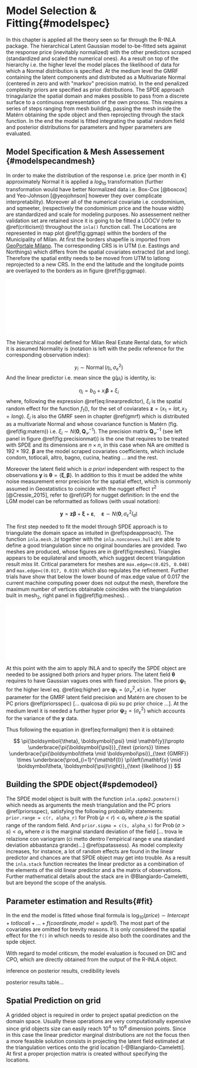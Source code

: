 # Model Selection & Fitting{#modelspec}

In this chapter is applied all the theory seen so far through the R-INLA package. The hierarchical Latent Gaussian model to-be-fitted sets against the response price (inevitably normalized) with the other predictors scraped (standardized and scaled the numerical ones). As a result on top of the hierarchy i.e. the higher level the model places the likelihood of data for which a Normal distribution is specified. At the medium level the GMRF containing the latent components and distributed as a Multivariate Normal (centered in zero and with "markov" precision matrix). In the end penalized complexity priors are specified as prior distributions. The SPDE approach trinagularize the spatial domain and makes possible to pass from a discrete surface to a continuous representation of the own process. This requires a series of steps ranging from mesh building, passing the mesh inside the Matérn obtaining the spde object and then reprojecting through the stack function. In the end the model is fitted integrating the spatial random field and posterior distributions for parameters and hyper parameters are evaluated.







<!-- # ```{r covariasel, eval=F} -->
<!-- # resp = "price" -->
<!-- # covar = final_data %>%  names() -->
<!-- # # Specify the formula -->
<!-- # formula_lin <- as.formula(paste0(resp, " ~ ", # Response first -->
<!-- #                           paste(covar, collapse = " + ") # Collapse the vector of covariates -->
<!-- # )) -->
<!-- #  -->
<!-- # IM0.1  <- inla(formula_lin,  -->
<!-- #                family = "nbinomial", # Specify the family. Can be a wide range (see r-inla.org). -->
<!-- #                data = TestHosts) # Specify the data -->
<!-- #  -->
<!-- # # Then with an ID random effect #### -->
<!-- #  -->
<!-- # f0.2 <- as.formula(paste0(resp, " ~ ",  -->
<!-- #                           paste(covar, collapse = " + "),  -->
<!-- #                           " +  f(ID, model = 'iid')")) # This is how you include  a typical random effect. -->
<!-- #  -->
<!-- # IM0.2  <- inla(f0.2,  -->
<!-- #                family = "nbinomial", -->
<!-- #                data = TestHosts)  -->
<!-- #  -->
<!-- # summary(IM0.1) -->
<!-- # summary(IM0.2) -->
<!-- #  -->
<!-- # ``` -->   


<!--                                                  [var selection](https://ourcodingclub.github.io/tutorials/inla/) -->



## Model Specification & Mesh Assessement {#modelspecandmesh}

In order to make the distribution of the response i.e. price (per month in €) approximately Normal it is applied a $log_{10}$ transformation (further transformation would have better Normalized data i.e. Box-Cox [@boxcox] and Yeo-Johnson [@yeojohnson] however they over complicate interpretability). Moreover all of the numerical covariate i.e. condominium, and sqmeeter, (respectively the condominium price and the house width) are standardized and scale for modeling purposes. No assessement neither validation set are retained since it is going to be fitted a LOOCV (refer to \@ref(criticism)) throughout the `inla()` function call. The Locations are represented in map plot \@ref(fig:ggmap) within the borders of the Municipality of Milan. At first the borders shapefile is imported from [GeoPortale Milano](https://geoportale.comune.milano.it/sit/open-data/). The corresponding CRS is in UTM (i.e. Eastings and Northings) which differs from the spatial covariates extracted (lat and long). Therefore the spatial entity needs to be moved from UTM to latlong reprojected to a new CRS. In the end the latitude and the longitude points are overlayed to the borders as in figure \@ref(fig:ggmap).

![(\#fig:ggmap)Milan Real Estate data within the Municpality borders, 4 points of interest, author's source](07-model_fitting_files/figure-latex/ggmap-1.pdf) 


The hierarchical model defined for Milan Real Estate Rental data, for which it is assumed Normality is (notation is left with the pedix reference for the corresponding observation index):

$$
{y}_{i} \sim \operatorname{Normal}\left(\eta_{i}, \sigma_{e}^{2}\right)
$$
And the linear predictor i.e. mean since the $\mathrm{g}\left(\mu_{i}\right)$ is identity, is:

$$
\eta_{i}=b_{0}+x_{i} \boldsymbol\beta+\xi_{i} 
$$
where, following the expression \@ref(eq:linearpredictor), $\xi_i$ is the spatial random effect for the function $f_1()$, for the set of coviarates $\boldsymbol{z}=\left(x_{1} = lat,\, x_{2} = long\right)$. $\xi_{i}$ is also the GMRF seen in chapter \@ref(gmrf) which is distributed as a multivariate Normal and whose covariance function is Matérn (fig. \@ref(fig:matern)) i.e. $\xi_{i} \sim N\left(\mathbf{0}, \mathbf{Q}_{\mathscr{C}}^{-1}\right)$. The precision matrix  $\mathbf{Q}_{\mathscr{C}}^{-1}$ (see left panel in figure \@ref(fig:precisionmat)) is the one that requires to be treated with SPDE and its dimensions are $n \times n$, in this case when NA are omitted is $192 \times 192$.
$\boldsymbol\beta$ are the model scraped covariates coefficients, which include condom, totlocali, altro, bagno, cucina, heating ... and the rest.

Moreover the latent field which is _a priori_ independent with respect to the observations $\boldsymbol{\mathbf{y}}$ is $\boldsymbol{\theta}=\{\boldsymbol{\xi}, \boldsymbol{\beta}\}$. In addition to this it must be added the white noise measurement error precision for the spatial effect, which is commonly assumed in Geostatistics to coincide with the nugget effect $\tau^2$ [@Cressie_2015], refer to \@ref(GP) for nugget definition:
In the end the LGM model can be reformatted as follows (with usual notation):

$$
\boldsymbol{\mathbf{y}}=\boldsymbol{z} \boldsymbol{\beta}+\boldsymbol{\xi}+\boldsymbol{\varepsilon}, \quad \boldsymbol{\varepsilon} \sim N\left(\mathbf{0},  \sigma^2_{\varepsilon} I_{d}\right)
$$

<!-- paramtere estimation and spatial prediction --><!-- paramtere estimation and spatial prediction --><!-- paramtere estimation and spatial prediction --><!-- paramtere estimation and spatial prediction --><!-- paramtere estimation and spatial prediction --><!-- paramtere estimation and spatial prediction --><!-- paramtere estimation and spatial prediction --><!-- paramtere estimation and spatial prediction --><!-- paramtere estimation and spatial prediction --><!-- paramtere estimation and spatial prediction --><!-- paramtere estimation and spatial prediction --><!-- paramtere estimation and spatial prediction -->

The first step needed to fit the model through SPDE approach is to triangulate the domain space as intuited in \@ref(spdeapproach). The function `inla.mesh.2d` together with the `inla.nonconvex.hull` are able to define a good triangulation since no original boundaries are provided. Two meshes are produced, whose figures are in \@ref(fig:meshes). Triangles appears to be equilateral and smooth, which suggest decent triangulation result _miss lit_. Critical parameters for meshes are `max.edge=c(0.025, 0.048)` and  `max.edge=c(0.017, 0.019)` which also regulates the refinement. Further trials have show that below the lower bound of max.edge value of $0.017$ the current machine computing power does not output the mesh, therefore the maximum number of vertices obtainable coincides with the triangulation built in $\text{mesh}_2$, right panel in fig\@ref(fig:meshes). . 

![(\#fig:meshes)Left: mesh traingulation for 156 vertices, Right: mesh traingulation for 324 vertices](07-model_fitting_files/figure-latex/meshes-1.pdf) 

At this point with the aim to apply INLA and to specify the SPDE object are needed to be assigned both priors and hyper priors. The latent field $\boldsymbol\theta$ requires to have Gaussian vagues ones with fixed precision. The priors $\boldsymbol\psi_1$ for the higher level eq. \@ref(eq:higher) are $\boldsymbol\psi_1 = \left(\sigma_{\mathscr{C}}^{2}, \kappa\right)$ i.e. hyper parameter for the GMRF latent field precision and Matérn are chosen to be PC priors \@ref(priorsspec) [... qualcosa di più su pc prior choice ...]. At the medium level it is needed a further hyper prior $\boldsymbol\psi_2 = (\sigma_{\varepsilon}^{2})$ which accounts for the variance of the $\boldsymbol{y}$ data. 


<!-- $$ -->
<!-- \begin{tabular}[t]{lcc} -->
<!-- Treatment A&Treatment A\\ --> 
<!-- \hline -->
<!-- \text{for precision of Surface} \sigma_{e}^{2}  & (1, 0.5)\\ -->
<!-- \text{Mean of spatial} range \kappa&--(20, 0.8)\\ -->
<!-- \text{for precision spatial effect} \sigma_{\mathscr{C}}^{2}& (0.4, 0.2)\\ -->
<!-- \hline -->
<!-- \end{tabular} -->
<!-- $$ -->

Thus following the equation in \@ref(eq:formallgm) then it is obtained: 

$$
\pi(\boldsymbol{\theta}, \boldsymbol{\psi} \mid \mathbf{y})\propto  \underbrace{\pi(\boldsymbol{\psi})}_{\text {priors}} \times \underbrace{\pi(\boldsymbol\theta \mid \boldsymbol\psi)}_{\text {GMRF}} \times \underbrace{\prod_{i=1}^{\mathbf{I}} \pi\left(\mathbf{y} \mid \boldsymbol\theta, \boldsymbol{\psi}\right)}_{\text {likelihood }}
$$

## Building the SPDE object{#spdemodeol}

The SPDE model object is built with the function `inla.spde2.pcmatern()` which needs as arguments the mesh triangulation and the PC priors \@ref(priorsspec), satisfying the following probability statements: `prior.range = c(r, alpha_r)` for  $\operatorname{Prob}(\rho<r)<\alpha_{r}$ where $\rho$ is the spatial range of the random field. And `prior.sigma = c(s, alpha_s)` for $\operatorname{Prob}(\sigma>s)<\alpha_{s}$ where $\sigma$ is the marginal standard deviation of the field [... trova le relazione con variogram (ci metto dentro l'empirical range e una standard deviation abbastanza grande)...] \@ref(spatassess).
As model complexity increases, for instance, a lot of random effects are found in the linear predictor and chances are that SPDE object may get into trouble. As a result the `inla.stack` function recreates the linear predictor as a combination of the elements of the old linear predictor and a the matrix of observations. Further mathematical details about the stack are in @Blangiardo-Cameletti, but are beyond the scope of the analysis. 





## Parameter estimation and Results{#fit}

In the end the model is fitted whose final formula is $\log_{10}(price) \sim Intercept + totlocali + \dots + f(coordinate, model = spde1)$. The most part of the covariates are omitted for brevity reasons. It is only considered the spatial effect for the `f()` in which needs to reside also both the coordinates and the spde object.




<!-- PROVARE A FAR FUNZIONARE INLABRU -->




With regard to model criticsm, the model evaluation is focused on DIC and CPO, which are directly obtained from the output of the R-INLA object.


inference on posterior results, credibility levels 

posterior results table...



## Spatial Prediction on grid

A gridded object is required in order to project spatial prediction on the domain space. Usually these operations are very computationally expensive since grid objects size can easily reach $10^4$ to $10^6$ dimension points. Since in this case the linear predictor marginal distributions are not the focus then a more feasible solution consists in projecting the latent field estimated at the triangulation vertices onto the grid location [-@Blangiardo-Cameletti]. At first a proper projection matrix is created without specifying the locations. 





